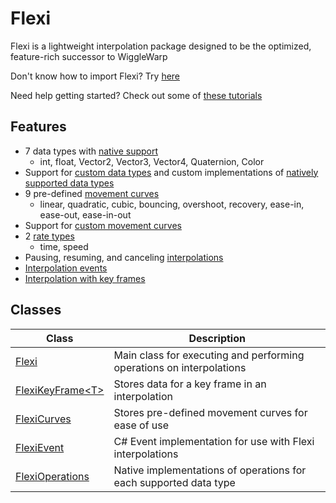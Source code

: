 # Flexi
Flexi is a lightweight interpolation package designed to be the optimized, feature-rich successor to WiggleWarp

Don't know how to import Flexi? Try [here](Tutorials/Import.md)

Need help getting started? Check out some of [these tutorials](Tutorials/Tutorials.md)

## Features
- 7 data types with [native support](FlexiOperations/FlexiOperations.md)
  - int, float, Vector2, Vector3, Vector4, Quaternion, Color
- Support for [custom data types](Flexi/InterpolateGeneric.md) and custom implementations of [natively supported data types](FlexiOperations/FlexiOperations.md)
- 9 pre-defined [movement curves](FlexiCurves/FlexiCurves.md)
  - linear, quadratic, cubic, bouncing, overshoot, recovery, ease-in, ease-out, ease-in-out
- Support for [custom movement curves](FlexiKeyFrame/FlexiKeyFrameConstructor.md)
- 2 [rate types](Flexi/Rate.md)
  - time, speed
- Pausing, resuming, and canceling [interpolations](Flexi/Flexi.md)
- [Interpolation events](FlexiEvent/FlexiEvent.md)
- [Interpolation with key frames](FlexiKeyFrame/FlexiKeyFrame.md)

## Classes
| Class | Description
| - | - |
| [Flexi](Flexi/Flexi.md) | Main class for executing and performing operations on interpolations |
| [FlexiKeyFrame\<T>](FlexiKeyFrame/FlexiKeyFrame.md) | Stores data for a key frame in an interpolation |
| [FlexiCurves](FlexiCurves/FlexiCurves.md) | Stores pre-defined movement curves for ease of use |
| [FlexiEvent](FlexiEvent/FlexiEvent.md) | C# Event implementation for use with Flexi interpolations |
| [FlexiOperations](FlexiOperations/FlexiOperations.md) | Native implementations of operations for each supported data type |

